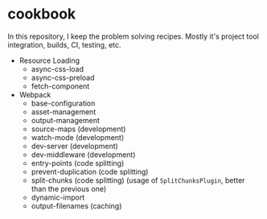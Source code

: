 # cookbook

In this repository, I keep the problem solving recipes. Mostly it's project tool integration,
builds, CI, testing, etc.


- Resource Loading
    - async-css-load
    - async-css-preload
    - fetch-component
- Webpack
    - base-configuration
    - asset-management
    - output-management
    - source-maps (development)
    - watch-mode (development)
    - dev-server (development)
    - dev-middleware (development)
    - entry-points (code splitting)
    - prevent-duplication (code splitting)
    - split-chunks (code splitting) (usage of `SplitChunksPlugin`, better than the previous one)
    - dynamic-import
    - output-filenames (caching)
